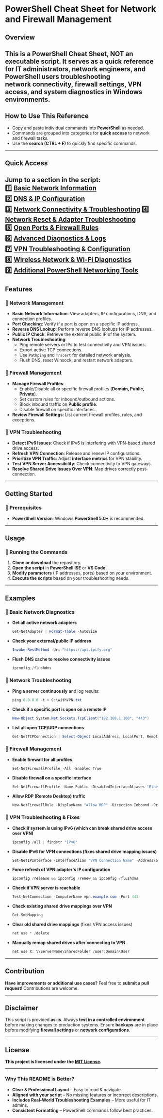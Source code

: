 # **PowerShell Cheat Sheet for Network and Firewall Management**  

## **Overview**
 **This is a PowerShell Cheat Sheet, NOT an executable script.** 
It serves as a quick reference for IT administrators, network engineers, and PowerShell users troubleshooting  
network connectivity, firewall settings, VPN access, and system diagnostics in Windows environments.
---
## How to Use This Reference  
- Copy and paste individual commands into **PowerShell** as needed.  
- Commands are grouped into categories for **quick access** to network and firewall tasks.  
- Use the **search (CTRL + F)** to quickly find specific commands.  

---
## Quick Access  
Jump to a section in the script:  
1️⃣ [Basic Network Information](https://github.com/balladbydragons/O365-Automation-and-AD-Management-Tools/blob/main/Powershell-Cheatsheets/Network-Cheatsheet/NetworkCheatsheet.ps1#L5)  
2️⃣ [DNS & IP Configuration](https://github.com/balladbydragons/O365-Automation-and-AD-Management-Tools/blob/main/Powershell-Cheatsheets/Network-Cheatsheet/NetworkCheatsheet.ps1#L7)  
3️⃣ [Network Connectivity & Troubleshooting](https://github.com/balladbydragons/O365-Automation-and-AD-Management-Tools/blob/main/Powershell-Cheatsheets/Network-Cheatsheet/NetworkCheatsheet.ps1#L22)
4️⃣ [Network Reset & Adapter Troubleshooting](https://github.com/balladbydragons/O365-Automation-and-AD-Management-Tools/blob/main/Powershell-Cheatsheets/Network-Cheatsheet/NetworkCheatsheet.ps1#L34)  
5️⃣ [Open Ports & Firewall Rules](https://github.com/balladbydragons/O365-Automation-and-AD-Management-Tools/blob/main/Powershell-Cheatsheets/Network-Cheatsheet/NetworkCheatsheet.ps1#L44)  
6️⃣ [Advanced Diagnostics & Logs](https://github.com/balladbydragons/O365-Automation-and-AD-Management-Tools/blob/main/Powershell-Cheatsheets/Network-Cheatsheet/NetworkCheatsheet.ps1#L56)  
7️⃣ [VPN Troubleshooting & Configuration](https://github.com/balladbydragons/O365-Automation-and-AD-Management-Tools/blob/main/Powershell-Cheatsheets/Network-Cheatsheet/NetworkCheatsheet.ps1#L64)  
8️⃣ [Wireless Network & Wi-Fi Diagnostics](https://github.com/balladbydragons/O365-Automation-and-AD-Management-Tools/blob/main/Powershell-Cheatsheets/Network-Cheatsheet/NetworkCheatsheet.ps1#L82)  
9️⃣ [Additional PowerShell Networking Tools](https://github.com/balladbydragons/O365-Automation-and-AD-Management-Tools/blob/main/Powershell-Cheatsheets/Network-Cheatsheet/NetworkCheatsheet.ps1#L88)  
---

## **Features**  

### **🔹 Network Management**  
- **Basic Network Information**: View adapters, IP configurations, DNS, and connection profiles.  
- **Port Checking**: Verify if a port is open on a specific IP address.  
- **Reverse DNS Lookup**: Perform reverse DNS lookups for IP addresses.  
- **Public IP Check**: Retrieve the external public IP of the system.  
- **Network Troubleshooting**:  
  - Ping remote servers or IPs to test connectivity and VPN issues.  
  - Export active TCP connections.  
  - Use `Pathping` and `Tracert` for detailed network analysis.  
  - Flush DNS, reset Winsock, and restart network adapters.  

### **🔹 Firewall Management**  
- **Manage Firewall Profiles**:  
  - Enable/Disable all or specific firewall profiles (**Domain, Public, Private**).  
  - Set custom rules for inbound/outbound actions.  
  - Block inbound traffic on **Public profile**.  
  - Disable firewall on specific interfaces.  
- **Review Firewall Settings**: List current firewall profiles, rules, and exceptions.  

### **🔹 VPN Troubleshooting**  
- **Detect IPv6 Issues**: Check if IPv6 is interfering with VPN-based shared drive access.  
- **Refresh VPN Connection**: Release and renew IP configurations.  
- **Prioritize VPN Traffic**: Adjust **interface metrics** for VPN stability.  
- **Test VPN Server Accessibility**: Check connectivity to VPN gateways.  
- **Resolve Shared Drive Issues Over VPN**: Map drives correctly post-connection.  

---

## **Getting Started**  

### **🔹 Prerequisites**  
- **PowerShell Version**: Windows **PowerShell 5.0+** is recommended.

---

## **Usage**  

### **🔹 Running the Commands**  
1. **Clone or download** the repository.  
2. **Open the script** in **PowerShell ISE** or **VS Code**.  
3. **Modify parameters** (IP addresses, ports) based on your environment.  
4. **Execute the scripts** based on your troubleshooting needs.  

---

## **Examples**  

### **🔹 Basic Network Diagnostics**  
- **Get all active network adapters**  
  ```powershell
  Get-NetAdapter | Format-Table -AutoSize
  ```

- **Check your external/public IP address**  
  ```powershell
  Invoke-RestMethod -Uri "https://api.ipify.org"
  ```

- **Flush DNS cache to resolve connectivity issues**  
  ```powershell
  ipconfig /flushdns
  ```

### **🔹 Network Troubleshooting**  
- **Ping a server continuously** and log results:  
  ```powershell
  ping 8.8.8.8 -t > C:\withVPN.txt
  ```

- **Check if a specific port is open on a remote IP**  
  ```powershell
  New-Object System.Net.Sockets.TcpClient("192.168.1.100", "443")
  ```

- **List all open TCP/UDP connections**  
  ```powershell
  Get-NetTCPConnection | Select-Object LocalAddress, LocalPort, RemoteAddress, RemotePort, State | Format-Table -AutoSize
  ```

### **🔹 Firewall Management**  
- **Enable firewall for all profiles**  
  ```powershell
  Set-NetFirewallProfile -All -Enabled True
  ```

- **Disable firewall on a specific interface**  
  ```powershell
  Set-NetFirewallProfile -Name Public -DisabledInterfaceAliases "Ethernet1"
  ```

- **Allow RDP (Remote Desktop) traffic**  
  ```powershell
  New-NetFirewallRule -DisplayName "Allow RDP" -Direction Inbound -Protocol TCP -LocalPort 3389 -Action Allow
  ```

### **🔹  VPN Troubleshooting & Fixes**  
- **Check if system is using IPv6 (which can break shared drive access over VPN)**  
  ```powershell
  ipconfig /all | findstr "IPv6"
  ```

- **Disable IPv6 for VPN connections (fixes shared drive mapping issues)**  
  ```powershell
  Set-NetIPInterface -InterfaceAlias "VPN Connection Name" -AddressFamily IPv6 -Dhcp Disabled
  ```

- **Force refresh of VPN adapter's IP configuration**  
  ```powershell
  ipconfig /release && ipconfig /renew && ipconfig /flushdns
  ```

- **Check if VPN server is reachable**  
  ```powershell
  Test-NetConnection -ComputerName vpn.example.com -Port 443
  ```

- **Check existing shared drive mappings over VPN**  
  ```powershell
  Get-SmbMapping
  ```

- **Clear old shared drive mappings** (fixes VPN access issues)  
  ```powershell
  net use * /delete
  ```

- **Manually remap shared drives after connecting to VPN**  
  ```powershell
  net use X: \\ServerName\SharedFolder /user:Domain\User
  ```

---

## **Contribution**  
**Have improvements or additional use cases?** Feel free to **submit a pull request**! Contributions are welcome.  

---

## **Disclaimer**  
This script is provided **as-is**. Always **test in a controlled environment** before making changes to production systems. Ensure **backups** are in place before modifying **firewall settings** or **network configurations**.  

---

## **License**  
 **This project is licensed under the [MIT License](LICENSE).**  

---

### **Why This README is Better?**
- **Clear & Professional Layout** – Easy to read & navigate.  
- **Aligned with your script** – No missing features or incorrect descriptions.  
- **Includes Real-World Troubleshooting Examples** – More useful for IT admins.  
- **Consistent Formatting** – PowerShell commands follow best practices.  
